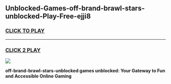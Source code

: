 
## Unblocked-Games-off-brand-brawl-stars-unblocked-Play-Free-ejji8
<h3>
<a href="https://premium76.site?title=off-brand-brawl-stars-unblocked&ref=18A1">CLICK TO PLAY</a></h3>
<hr>

<h3>
<a href="https://premium76.site?title=off-brand-brawl-stars-unblocked&ref=18A1">CLICK 2 PLAY</a>
  
</h3>

<a href="https://premium76.site?title=off-brand-brawl-stars-unblocked&ref=18A1"><img src="https://clearcache.store/games.png"></a>


**off-brand-brawl-stars-unblocked games unblocked: Your Gateway to Fun and Accessible Online Gaming**
